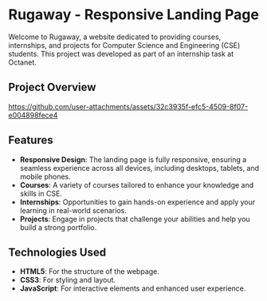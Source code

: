 # Rugaway - Responsive Landing Page

Welcome to Rugaway, a website dedicated to providing courses, internships, and projects for Computer Science and Engineering (CSE) students. This project was developed as part of an internship task at Octanet.

## Project Overview


https://github.com/user-attachments/assets/32c3935f-efc5-4509-8f07-e004898fece4


## Features

- **Responsive Design**: The landing page is fully responsive, ensuring a seamless experience across all devices, including desktops, tablets, and mobile phones.
- **Courses**: A variety of courses tailored to enhance your knowledge and skills in CSE.
- **Internships**: Opportunities to gain hands-on experience and apply your learning in real-world scenarios.
- **Projects**: Engage in projects that challenge your abilities and help you build a strong portfolio.

## Technologies Used

- **HTML5**: For the structure of the webpage.
- **CSS3**: For styling and layout.
- **JavaScript**: For interactive elements and enhanced user experience.


